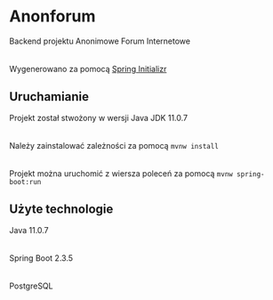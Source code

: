 # Anonforum
Backend projektu Anonimowe Forum Internetowe
######
Wygenerowano za pomocą [Spring Initializr](https://start.spring.io/)
## Uruchamianie
Projekt został stwożony w wersji Java JDK 11.0.7
######
Należy zainstalować zależności za pomocą `mvnw install`
######
Projekt można uruchomić z wiersza poleceń za pomocą `mvnw spring-boot:run`
## Użyte technologie
Java 11.0.7
######
Spring Boot 2.3.5
######
PostgreSQL
